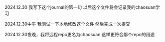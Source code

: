 2024.12.30 我写下这个journal的第一句
以后这个文件将会记录我的chaosuan学习

2024.12.30中午 我测试一下本地修改这个文件
然后完成一次提交

2024.12.30夜晚，我将远程repo更名为chaosuan
这样更符合那个repo的用途